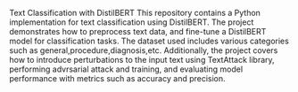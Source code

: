 Text Classification with DistilBERT
This repository contains a Python implementation for text classification using DistilBERT. The project demonstrates how to preprocess text data, and fine-tune a DistilBERT model for classification tasks. The dataset used includes various categories such as general,procedure,diagnosis,etc. Additionally, the project covers how to introduce perturbations to the input text using TextAttack library, performing advrsarial attack and training, and evaluating model performance with metrics such as accuracy and precision.
